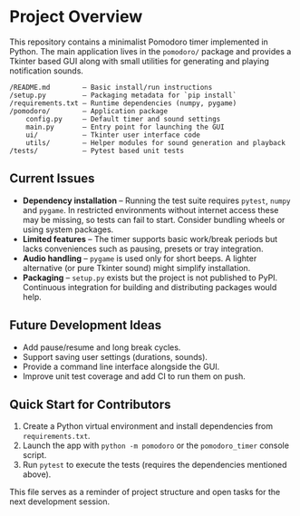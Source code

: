 # Project Overview

This repository contains a minimalist Pomodoro timer implemented in Python. The main application lives in the `pomodoro/` package and provides a Tkinter based GUI along with small utilities for generating and playing notification sounds.

```
/README.md        – Basic install/run instructions
/setup.py         – Packaging metadata for `pip install`
/requirements.txt – Runtime dependencies (numpy, pygame)
/pomodoro/        – Application package
    config.py     – Default timer and sound settings
    main.py       – Entry point for launching the GUI
    ui/           – Tkinter user interface code
    utils/        – Helper modules for sound generation and playback
/tests/           – Pytest based unit tests
```

## Current Issues

* **Dependency installation** – Running the test suite requires `pytest`, `numpy` and `pygame`. In restricted environments without internet access these may be missing, so tests can fail to start. Consider bundling wheels or using system packages.
* **Limited features** – The timer supports basic work/break periods but lacks conveniences such as pausing, presets or tray integration.
* **Audio handling** – `pygame` is used only for short beeps. A lighter alternative (or pure Tkinter sound) might simplify installation.
* **Packaging** – `setup.py` exists but the project is not published to PyPI. Continuous integration for building and distributing packages would help.

## Future Development Ideas

* Add pause/resume and long break cycles.
* Support saving user settings (durations, sounds).
* Provide a command line interface alongside the GUI.
* Improve unit test coverage and add CI to run them on push.

## Quick Start for Contributors

1. Create a Python virtual environment and install dependencies from `requirements.txt`.
2. Launch the app with `python -m pomodoro` or the `pomodoro_timer` console script.
3. Run `pytest` to execute the tests (requires the dependencies mentioned above).

This file serves as a reminder of project structure and open tasks for the next development session.
